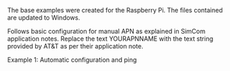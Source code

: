 The base examples were created for the Raspberry Pi.
The files contained are updated to Windows.

Follows basic configuration for manual APN as explained in SimCom application notes.
Replace the text YOURAPNNAME with the text string provided by AT&T as per their application note.

Example 1: Automatic configuration and ping

